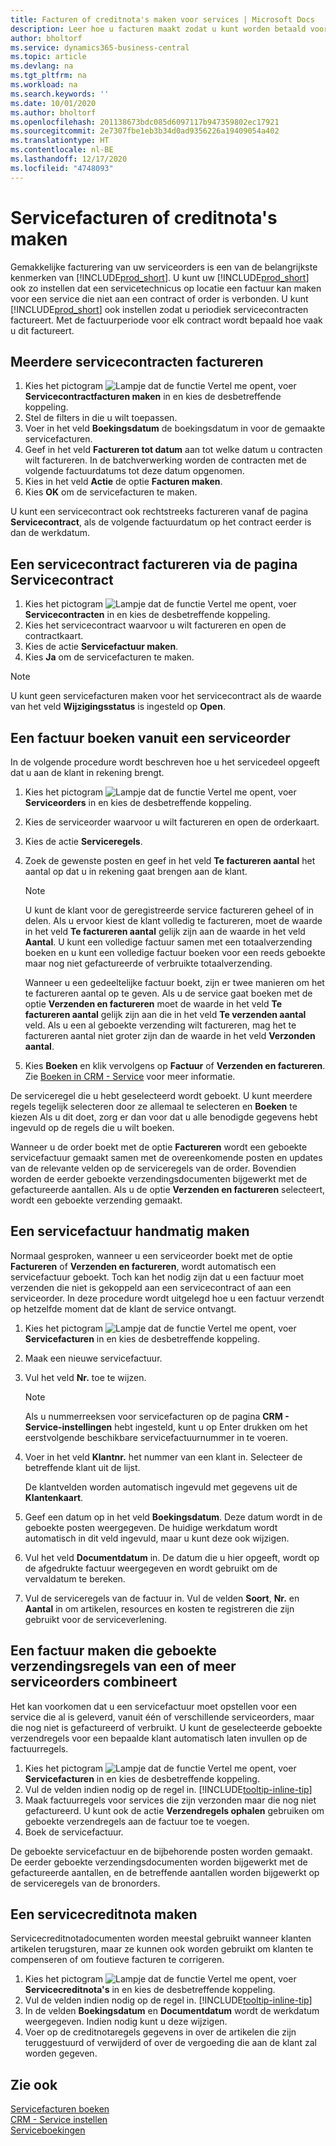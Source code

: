 ```yaml
---
title: Facturen of creditnota's maken voor services | Microsoft Docs
description: Leer hoe u facturen maakt zodat u kunt worden betaald voor uw service.
author: bholtorf
ms.service: dynamics365-business-central
ms.topic: article
ms.devlang: na
ms.tgt_pltfrm: na
ms.workload: na
ms.search.keywords: ''
ms.date: 10/01/2020
ms.author: bholtorf
ms.openlocfilehash: 201138673bdc085d6097117b947359802ec17921
ms.sourcegitcommit: 2e7307fbe1eb3b34d0ad9356226a19409054a402
ms.translationtype: HT
ms.contentlocale: nl-BE
ms.lasthandoff: 12/17/2020
ms.locfileid: "4748093"
---
```

# <a name="create-service-invoices-or-credit-memos"></a>Servicefacturen of creditnota's maken
Gemakkelijke facturering van uw serviceorders is een van de belangrijkste kenmerken van [!INCLUDE[prod_short](includes/prod_short.md)]. U kunt uw [!INCLUDE[prod_short](includes/prod_short.md)] ook zo instellen dat een servicetechnicus op locatie een factuur kan maken voor een service die niet aan een contract of order is verbonden. U kunt [!INCLUDE[prod_short](includes/prod_short.md)] ook instellen zodat u periodiek servicecontracten factureert. Met de factuurperiode voor elk contract wordt bepaald hoe vaak u dit factureert.

## <a name="to-invoice-several-service-contracts"></a>Meerdere servicecontracten factureren

1. Kies het pictogram ![Lampje dat de functie Vertel me opent](media/ui-search/search_small.png "Vertel me wat u wilt doen"), voer **Servicecontractfacturen maken** in en kies de desbetreffende koppeling.  
2. Stel de filters in die u wilt toepassen.  
3. Voer in het veld **Boekingsdatum** de boekingsdatum in voor de gemaakte servicefacturen.  
4. Geef in het veld **Factureren tot datum** aan tot welke datum u contracten wilt factureren. In de batchverwerking worden de contracten met de volgende factuurdatums tot deze datum opgenomen.  
5. Kies in het veld **Actie** de optie **Facturen maken**.  
6. Kies **OK** om de servicefacturen te maken.  
  
U kunt een servicecontract ook rechtstreeks factureren vanaf de pagina **Servicecontract**, als de volgende factuurdatum op het contract eerder is dan de werkdatum.

## <a name="to-invoice-a-service-contract-from-the-service-contract-page"></a>Een servicecontract factureren via de pagina Servicecontract   
1. Kies het pictogram ![Lampje dat de functie Vertel me opent](media/ui-search/search_small.png "Vertel me wat u wilt doen"), voer **Servicecontracten** in en kies de desbetreffende koppeling.  
2. Kies het servicecontract waarvoor u wilt factureren en open de contractkaart.  
3. Kies de actie **Servicefactuur maken**. 
4. Kies **Ja** om de servicefacturen te maken.  
  
  > [!NOTE]  
  > U kunt geen servicefacturen maken voor het servicecontract als de waarde van het veld **Wijzigingsstatus** is ingesteld op **Open**.  

## <a name="to-post-an-invoice-from-a-service-order"></a>Een factuur boeken vanuit een serviceorder  
In de volgende procedure wordt beschreven hoe u het servicedeel opgeeft dat u aan de klant in rekening brengt.  

1. Kies het pictogram ![Lampje dat de functie Vertel me opent](media/ui-search/search_small.png "Vertel me wat u wilt doen"), voer **Serviceorders** in en kies de desbetreffende koppeling.  
2. Kies de serviceorder waarvoor u wilt factureren en open de orderkaart.  
3. Kies de actie **Serviceregels**.  
4. Zoek de gewenste posten en geef in het veld **Te factureren aantal** het aantal op dat u in rekening gaat brengen aan de klant.  
  
   > [!NOTE]  
   > U kunt de klant voor de geregistreerde service factureren geheel of in delen. Als u ervoor kiest de klant volledig te factureren, moet de waarde in het veld **Te factureren aantal** gelijk zijn aan de waarde in het veld **Aantal**. U kunt een volledige factuur samen met een totaalverzending boeken en u kunt een volledige factuur boeken voor een reeds geboekte maar nog niet gefactureerde of verbruikte totaalverzending.  
   >  
   > Wanneer u een gedeeltelijke factuur boekt, zijn er twee manieren om het te factureren aantal op te geven. Als u de service gaat boeken met de optie **Verzenden en factureren** moet de waarde in het veld **Te factureren aantal** gelijk zijn aan die in het veld **Te verzenden aantal** veld. Als u een al geboekte verzending wilt factureren, mag het te factureren aantal niet groter zijn dan de waarde in het veld **Verzonden aantal**.  
  
5. Kies **Boeken** en klik vervolgens op **Factuur** of **Verzenden en factureren**. Zie [Boeken in CRM - Service](service-service-posting.md) voor meer informatie.  
  
 De serviceregel die u hebt geselecteerd wordt geboekt. U kunt meerdere regels tegelijk selecteren door ze allemaal te selecteren en **Boeken** te kiezen Als u dit doet, zorg er dan voor dat u alle benodigde gegevens hebt ingevuld op de regels die u wilt boeken.  
  
 Wanneer u de order boekt met de optie **Factureren** wordt een geboekte servicefactuur gemaakt samen met de overeenkomende posten en updates van de relevante velden op de serviceregels van de order. Bovendien worden de eerder geboekte verzendingsdocumenten bijgewerkt met de gefactureerde aantallen. Als u de optie **Verzenden en factureren** selecteert, wordt een geboekte verzending gemaakt.

## <a name="to-create-a-service-invoice-manually"></a>Een servicefactuur handmatig maken  
Normaal gesproken, wanneer u een serviceorder boekt met de optie **Factureren** of **Verzenden en factureren**, wordt automatisch een servicefactuur geboekt. Toch kan het nodig zijn dat u een factuur moet verzenden die niet is gekoppeld aan een servicecontract of aan een serviceorder. In deze procedure wordt uitgelegd hoe u een factuur verzendt op hetzelfde moment dat de klant de service ontvangt.  

1. Kies het pictogram ![Lampje dat de functie Vertel me opent](media/ui-search/search_small.png "Vertel me wat u wilt doen"), voer **Servicefacturen** in en kies de desbetreffende koppeling.  
2. Maak een nieuwe servicefactuur.  
3. Vul het veld **Nr.** toe te wijzen.  
  
    > [!NOTE]  
    >  Als u nummerreeksen voor servicefacturen op de pagina **CRM - Service-instellingen** hebt ingesteld, kunt u op Enter drukken om het eerstvolgende beschikbare servicefactuurnummer in te voeren.  
  
4. Voer in het veld **Klantnr.** het nummer van een klant in. Selecteer de betreffende klant uit de lijst.  
  
    De klantvelden worden automatisch ingevuld met gegevens uit de **Klantenkaart**.  
  
5. Geef een datum op in het veld **Boekingsdatum**. Deze datum wordt in de geboekte posten weergegeven. De huidige werkdatum wordt automatisch in dit veld ingevuld, maar u kunt deze ook wijzigen.  
6. Vul het veld **Documentdatum** in. De datum die u hier opgeeft, wordt op de afgedrukte factuur weergegeven en wordt gebruikt om de vervaldatum te bereken.  
7. Vul de serviceregels van de factuur in. Vul de velden **Soort**, **Nr.** en **Aantal** in om artikelen, resources en kosten te registreren die zijn gebruikt voor de serviceverlening. 

## <a name="to-create-an-invoice-that-combines-posted-shipment-lines-from-one-or-more-service-orders"></a>Een factuur maken die geboekte verzendingsregels van een of meer serviceorders combineert 
Het kan voorkomen dat u een servicefactuur moet opstellen voor een service die al is geleverd, vanuit één of verschillende serviceorders, maar die nog niet is gefactureerd of verbruikt. U kunt de geselecteerde geboekte verzendregels voor een bepaalde klant automatisch laten invullen op de factuurregels.  

1. Kies het pictogram ![Lampje dat de functie Vertel me opent](media/ui-search/search_small.png "Vertel me wat u wilt doen"), voer **Servicefacturen** in en kies de desbetreffende koppeling.  
2. Vul de velden indien nodig op de regel in. [!INCLUDE[tooltip-inline-tip](includes/tooltip-inline-tip_md.md)] 
3. Maak factuurregels voor services die zijn verzonden maar die nog niet gefactureerd. U kunt ook de actie **Verzendregels ophalen** gebruiken om geboekte verzendregels aan de factuur toe te voegen.  
4. Boek de servicefactuur.  
  
 De geboekte servicefactuur en de bijbehorende posten worden gemaakt. De eerder geboekte verzendingsdocumenten worden bijgewerkt met de gefactureerde aantallen, en de betreffende aantallen worden bijgewerkt op de serviceregels van de bronorders.  

## <a name="to-create-a-service-credit-memo"></a>Een servicecreditnota maken  
Servicecreditnotadocumenten worden meestal gebruikt wanneer klanten artikelen terugsturen, maar ze kunnen ook worden gebruikt om klanten te compenseren of om foutieve facturen te corrigeren.  

1. Kies het pictogram ![Lampje dat de functie Vertel me opent](media/ui-search/search_small.png "Vertel me wat u wilt doen"), voer **Servicecreditnota's** in en kies de desbetreffende koppeling.  
2. Vul de velden indien nodig op de regel in. [!INCLUDE[tooltip-inline-tip](includes/tooltip-inline-tip_md.md)]
3. In de velden **Boekingsdatum** en **Documentdatum** wordt de werkdatum weergegeven. Indien nodig kunt u deze wijzigen.    
4. Voer op de creditnotaregels gegevens in over de artikelen die zijn teruggestuurd of verwijderd of over de vergoeding die aan de klant zal worden gegeven.  

## <a name="see-also"></a>Zie ook
[Servicefacturen boeken](service-how-to-post-service-orders.md)  
[CRM - Service instellen](service-setup-service.md)  
[Serviceboekingen](service-service-posting.md)  
